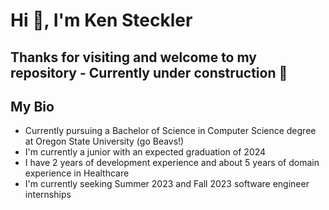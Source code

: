 # Hi 👋, I'm Ken Steckler

## Thanks for visiting and welcome to my repository - Currently under construction 🔨

## My Bio
<ul>
  <li> Currently pursuing a Bachelor of Science in Computer Science degree at Oregon State University (go Beavs!)
  <li> I'm currently a junior with an expected graduation of 2024
  <li> I have 2 years of development experience and about 5 years of domain experience in Healthcare
  <li> I'm currently seeking Summer 2023 and Fall 2023 software engineer internships
</ul>

